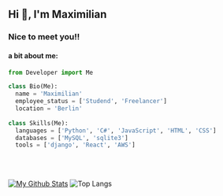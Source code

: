 ## Hi 👋, I'm Maximilian
### Nice to meet you!!


#### a bit about me:
```python
from Developer import Me

class Bio(Me):
  name = 'Maximilian'
  employee_status = ['Studend', 'Freelancer']
  location = 'Berlin'
  
class Skills(Me):
  languages = ['Python', 'C#', 'JavaScript', 'HTML', 'CSS']
  databases = ['MySQL', 'sqlite3']
  tools = ['django', 'React', 'AWS']
```

</br> </br>

[![My Github Stats](https://github-readme-stats.vercel.app/api?username=mxmlnhrc&show_icons=true)](https://github.com/mxmlnhrc) ![Top Langs](https://github-readme-stats.vercel.app/api/top-langs/?username=mxmlnhrc&show_icons=true)
